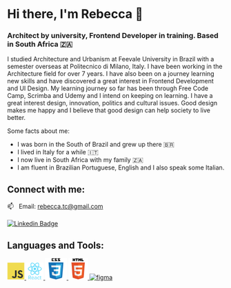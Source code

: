 # Hi there, I'm Rebecca 👋

### Architect by university, Frontend Developer in training. Based in South Africa 🇿🇦

I studied Architecture and Urbanism at Feevale University in Brazil with a semester overseas at Politecnico di Milano, Italy. I have been working in the Architecture field for over 7 years. 
I have also been on a journey learning new skills and have discovered a great interest in Frontend Development and UI Design. My learning journey so far has been through Free Code Camp, Scrimba and Udemy and I intend on keeping on learning.
I have a great interest design, innovation, politics and cultural issues. Good design makes me happy and I believe that good design can help society to live better.

Some facts about me:
- I was born in the South of Brazil and grew up there 🇧🇷
- I lived in Italy for a while 🇮🇹 
- I now live in South Africa with my family 🇿🇦
- I am fluent in Brazilian Portuguese, English and I also speak some Italian.


## Connect with me:
📫 &nbsp; Email: rebecca.tc@gmail.com
<br>
<br>
[![Linkedin Badge](https://img.shields.io/badge/-LinkedIn-0e76a8?style=flat-square&logo=Linkedin&logoColor=white)]([https://www.linkedin.com/in/rebecca-müller-louw-9b779378/](https://www.linkedin.com/in/rebecca-muller-louw/))

## Languages and Tools:
<p align="left"> <a href="https://developer.mozilla.org/en-US/docs/Web/JavaScript" target="_blank" rel="noreferrer"> <img src="https://raw.githubusercontent.com/devicons/devicon/master/icons/javascript/javascript-original.svg" alt="javascript" width="40" height="40"/> </a> <a href="https://reactjs.org/" target="_blank" rel="noreferrer"> <img src="https://raw.githubusercontent.com/devicons/devicon/master/icons/react/react-original-wordmark.svg" alt="react" width="40" height="40"/> </a> 
<a href="https://www.w3schools.com/css/" target="_blank" rel="noreferrer"> <img src="https://raw.githubusercontent.com/devicons/devicon/master/icons/css3/css3-original-wordmark.svg" alt="css3" width="50" height="50"/> </a> 
<a href="https://www.w3schools.com/html/" target="_blank" rel="noreferrer"> <img src="https://raw.githubusercontent.com/devicons/devicon/master/icons/html5/html5-original-wordmark.svg" alt="html5" width="45" height="50"/> </a>  
<a href="https://www.figma.com/" target="_blank" rel="noreferrer"> <img src="https://www.vectorlogo.zone/logos/figma/figma-icon.svg" alt="figma" width="40" height="40"/> </a> </p>





